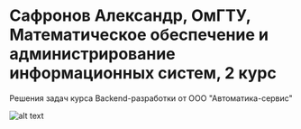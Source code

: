 # Сафронов Александр, ОмГТУ, Математическое обеспечение и администрирование информационных систем, 2 курс

Решения задач курса Backend-разработки от ООО "Автоматика-сервис"

![alt text](https://zooblog.ru/wp-content/uploads/2021/01/f0a0ebe819c14b278ce5341eea5800bb-1920-1140x694.png)
